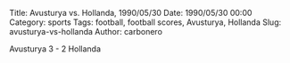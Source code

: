 Title: Avusturya vs. Hollanda, 1990/05/30
Date: 1990/05/30 00:00
Category: sports
Tags: football, football scores, Avusturya, Hollanda
Slug: avusturya-vs-hollanda
Author: carbonero


Avusturya 3 - 2 Hollanda
